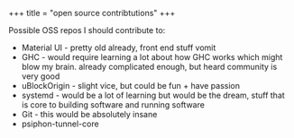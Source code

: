 +++
title = "open source contribtutions"
+++

Possible OSS repos I should contribute to:

- Material UI - pretty old already, front end stuff vomit
- GHC - would require learning a lot about how GHC works which might blow my brain. already complicated enough, but heard community is very good
- uBlockOrigin - slight vice, but could be fun + have passion
- systemd - would be a lot of learning but would be the dream, stuff that is core to building software and running software
- Git - this would be absolutely insane
- psiphon-tunnel-core

